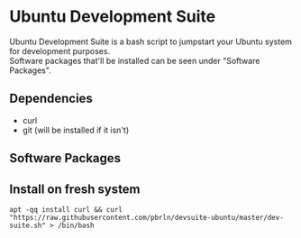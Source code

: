 # Ubuntu Development Suite

Ubuntu Development Suite is a bash script to jumpstart your Ubuntu system for development purposes.  
Software packages that'll be installed can be seen under "Software Packages".

## Dependencies
- curl
- git (will be installed if it isn't)

## Software Packages

## Install on fresh system
```apt -qq install curl && curl "https://raw.githubusercontent.com/pbrln/devsuite-ubuntu/master/dev-suite.sh" > /bin/bash```